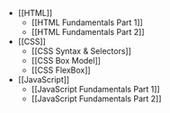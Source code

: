- [[HTML]]
	- [[HTML Fundamentals Part 1]]
	- [[HTML Fundamentals Part 2]]
- [[CSS]]
	- [[CSS Syntax & Selectors]]
	- [[CSS Box Model]]
	- [[CSS FlexBox]]
- [[JavaScript]]
	- [[JavaScript Fundamentals Part 1]]
	- [[JavaScript Fundamentals Part 2]]